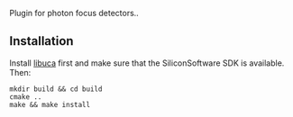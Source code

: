Plugin for photon focus detectors..


## Installation

Install [libuca](https://github.com/ufo-kit/libuca) first and make sure that the
SiliconSoftware SDK is available. Then:

    mkdir build && cd build
    cmake ..
    make && make install
